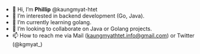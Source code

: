 - 👋 Hi, I’m **Phillip** @kaungmyat-htet
- 👀 I’m interested in backend development (Go, Java).
- 🌱 I’m currently learning golang.
- 💞️ I’m looking to collaborate on Java or Golang projects.
- 📫 How to reach me via Mail (kaungmyathtet.info@gmail.com) or Twitter (@kgmyat_)

<!---
kaungmyat-htet/kaungmyat-htet is a ✨ special ✨ repository because its `README.md` (this file) appears on your GitHub profile.
You can click the Preview link to take a look at your changes.
--->
